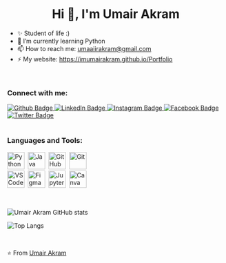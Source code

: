 <h1 align="center">Hi 👋, I'm Umair Akram</h1>

- ✨ Student of life :)
- 🌱 I’m currently learning Python
- 📫 How to reach me: umaaiirakram@gmail.com
- ⚡ My website: https://imumairakram.github.io/Portfolio

<br>

### Connect with me:
<div id="badges">
  <a href="https://github.com/imumairakram">
    <img src="https://img.shields.io/badge/Github-white?style=for-the-badge&logo=Github&logoColor=black" alt="Github Badge"/>
  </a>
  <a href="https://www.linkedin.com/in/imumairakram">
    <img src="https://img.shields.io/badge/LinkedIn-blue?style=for-the-badge&logo=linkedin&logoColor=white" alt="LinkedIn Badge"/>
  </a>
   <a href="https://www.instagram.com/imumairakram">
    <img src="https://img.shields.io/badge/Instagram-purple?style=for-the-badge&logo=instagram&logoColor=white" alt="Instagram Badge"/>
  </a>
   <a href="https://fb.com/umairakram.4">
    <img src="https://img.shields.io/badge/Facebook-blue?style=for-the-badge&logo=facebook&logoColor=white" alt="Facebook Badge"/>
  </a>
   <a href="https://twitter.com/imumairakram">
    <img src="https://img.shields.io/badge/Twitter-blue?style=for-the-badge&logo=twitter&logoColor=white" alt="Twitter Badge"/>
  </a>
</div>
<br>

### Languages and Tools:

<p>
  <img src="https://skillicons.dev/icons?i=python" alt="Python" width="40" height="40"/>&nbsp;
  <img src="https://skillicons.dev/icons?i=java" alt="Java" width="40" height="40"/>&nbsp;
  <img src="https://skillicons.dev/icons?i=github" alt="GitHub" width="40" height="40"/>&nbsp;
  <img src="https://skillicons.dev/icons?i=git" alt="Git" width="40" height="40"/><br>
  <img src="https://skillicons.dev/icons?i=vscode" alt="VS Code" width="40" height="40"/>&nbsp;
  <img src="https://skillicons.dev/icons?i=figma" alt="Figma" width="40" height="40"/>&nbsp;
  <img src="https://upload.wikimedia.org/wikipedia/commons/3/38/Jupyter_logo.svg" alt="Jupyter Notebook" width="40" height="40"/>&nbsp;
  <img src="https://www.vectorlogo.zone/logos/canva/canva-icon.svg" alt="Canva" width="40" height="40"/>
</p>
<br>

![Umair Akram GitHub stats](https://github-readme-stats.vercel.app/api?username=imumairakram&show_icons=true&theme=dark)

![Top Langs](https://github-readme-stats.vercel.app/api/top-langs/?username=imumairakram&theme=dark)

<br>

⭐️ From [Umair Akram](https://github.com/imumairakram)
